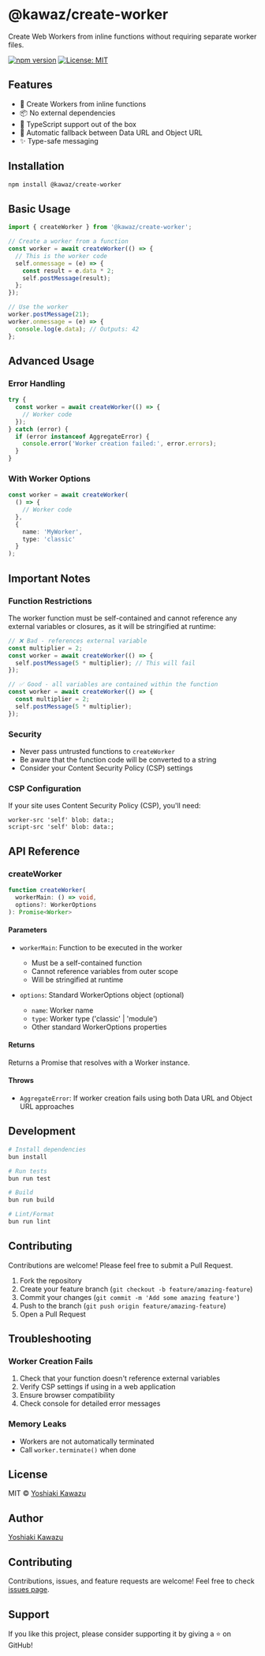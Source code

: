 # @kawaz/create-worker

Create Web Workers from inline functions without requiring separate worker files.

[![npm version](https://badge.fury.io/js/%40kawaz%2Fcreate-worker.svg)](https://badge.fury.io/js/%40kawaz%2Fcreate-worker)
[![License: MIT](https://img.shields.io/badge/License-MIT-yellow.svg)](https://opensource.org/licenses/MIT)

## Features

- 🎯 Create Workers from inline functions
- 📦 No external dependencies
- 💪 TypeScript support out of the box
- 🔄 Automatic fallback between Data URL and Object URL
- ✨ Type-safe messaging

## Installation

```bash
npm install @kawaz/create-worker
```

## Basic Usage

```typescript
import { createWorker } from '@kawaz/create-worker';

// Create a worker from a function
const worker = await createWorker(() => {
  // This is the worker code
  self.onmessage = (e) => {
    const result = e.data * 2;
    self.postMessage(result);
  };
});

// Use the worker
worker.postMessage(21);
worker.onmessage = (e) => {
  console.log(e.data); // Outputs: 42
};
```

## Advanced Usage

### Error Handling

```typescript
try {
  const worker = await createWorker(() => {
    // Worker code
  });
} catch (error) {
  if (error instanceof AggregateError) {
    console.error('Worker creation failed:', error.errors);
  }
}
```

### With Worker Options

```typescript
const worker = await createWorker(
  () => {
    // Worker code
  },
  {
    name: 'MyWorker',
    type: 'classic'
  }
);
```

## Important Notes

### Function Restrictions

The worker function must be self-contained and cannot reference any external variables or closures, as it will be stringified at runtime:

```typescript
// ❌ Bad - references external variable
const multiplier = 2;
const worker = await createWorker(() => {
  self.postMessage(5 * multiplier); // This will fail
});

// ✅ Good - all variables are contained within the function
const worker = await createWorker(() => {
  const multiplier = 2;
  self.postMessage(5 * multiplier);
});
```

### Security

- Never pass untrusted functions to `createWorker`
- Be aware that the function code will be converted to a string
- Consider your Content Security Policy (CSP) settings

### CSP Configuration

If your site uses Content Security Policy (CSP), you'll need:

```http
worker-src 'self' blob: data:;
script-src 'self' blob: data:;
```

## API Reference

### createWorker

```typescript
function createWorker(
  workerMain: () => void,
  options?: WorkerOptions
): Promise<Worker>
```

#### Parameters

- `workerMain`: Function to be executed in the worker
  - Must be a self-contained function
  - Cannot reference variables from outer scope
  - Will be stringified at runtime

- `options`: Standard WorkerOptions object (optional)
  - `name`: Worker name
  - `type`: Worker type ('classic' | 'module')
  - Other standard WorkerOptions properties

#### Returns

Returns a Promise that resolves with a Worker instance.

#### Throws

- `AggregateError`: If worker creation fails using both Data URL and Object URL approaches

## Development

```bash
# Install dependencies
bun install

# Run tests
bun run test

# Build
bun run build

# Lint/Format
bun run lint
```

## Contributing

Contributions are welcome! Please feel free to submit a Pull Request.

1. Fork the repository
2. Create your feature branch (`git checkout -b feature/amazing-feature`)
3. Commit your changes (`git commit -m 'Add some amazing feature'`)
4. Push to the branch (`git push origin feature/amazing-feature`)
5. Open a Pull Request

## Troubleshooting

### Worker Creation Fails

1. Check that your function doesn't reference external variables
2. Verify CSP settings if using in a web application
3. Ensure browser compatibility
4. Check console for detailed error messages

### Memory Leaks

- Workers are not automatically terminated
- Call `worker.terminate()` when done

## License

MIT © [Yoshiaki Kawazu](https://github.com/kawaz)

## Author

[Yoshiaki Kawazu](https://github.com/kawaz)

## Contributing

Contributions, issues, and feature requests are welcome! Feel free to check [issues page](https://github.com/kawaz/create-worker/issues).

## Support

If you like this project, please consider supporting it by giving a ⭐️ on GitHub!
